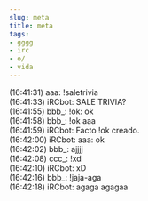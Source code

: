 ```yaml
---
slug: meta  
title: meta  
tags:  
- gggg  
- irc  
- o/  
- vida  
---
```

  
(16:41:31) aaa: !saletrivia  
(16:41:33) iRCbot: SALE TRIVIA?  
(16:41:55) bbb_: !ok: ok  
(16:41:58) bbb_: !ok aaa  
(16:41:59) iRCbot: Facto !ok creado.  
(16:42:00) iRCbot: aaa: ok  
(16:42:02) bbb_: ajjjj  
(16:42:08) ccc_: !xd  
(16:42:10) iRCbot: xD  
(16:42:16) bbb_: !jaja-aga  
(16:42:18) iRCbot: agaga agagaa  
